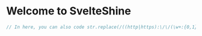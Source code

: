 <script>
  import Counter from "./Counter.svelte";
</script>

# Welcome to SvelteShine
<Counter />

```js
// In here, you can also code str.replace(/((http|https):\/\/(\w+:{0,1}\w*@)?(\S+)(:[0-9]+)?(/|/([\w#!:.?+=&%@!\-/]))?)/gi, '<a href=""></a>');
```
